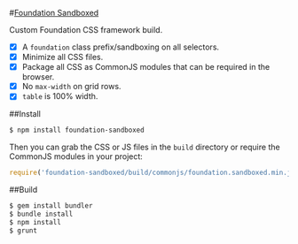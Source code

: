 #[Foundation Sandboxed](http://foundation.zurb.com)

Custom Foundation CSS framework build.

- [x] A `foundation` class prefix/sandboxing on all selectors.
- [x] Minimize all CSS files.
- [x] Package all CSS as CommonJS modules that can be required in the browser.
- [x] No `max-width` on grid rows.
- [x] `table` is 100% width.

##Install

```bash
$ npm install foundation-sandboxed
```

Then you can grab the CSS or JS files in the `build` directory or require the CommonJS modules in your project:

```javascript
require('foundation-sandboxed/build/commonjs/foundation.sandboxed.min.js');
```

##Build

```bash
$ gem install bundler
$ bundle install
$ npm install
$ grunt
```